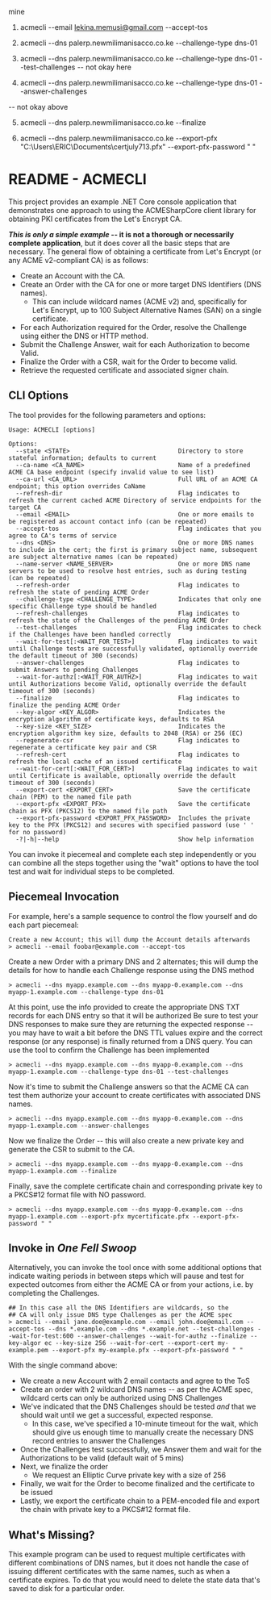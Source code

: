 mine
1. acmecli --email lekina.memusi@gmail.com --accept-tos

2. acmecli --dns palerp.newmilimanisacco.co.ke --challenge-type dns-01

3. acmecli --dns palerp.newmilimanisacco.co.ke --challenge-type dns-01 --test-challenges
-- not okay here
4. acmecli --dns palerp.newmilimanisacco.co.ke --challenge-type dns-01 --answer-challenges

-- not okay above

5. acmecli --dns palerp.newmilimanisacco.co.ke --finalize

6. acmecli --dns palerp.newmilimanisacco.co.ke --export-pfx "C:\Users\ERIC\Documents\certjuly713.pfx" --export-pfx-password " "



# README - ACMECLI

This project provides an example .NET Core console application that demonstrates one approach
to using the ACMESharpCore client library for obtaining PKI certificates from the Let's Encrypt
CA.

***This is only a simple example* -- it is not a thorough or necessarily complete application**,
but it does cover all the basic steps that are necessary.  The general flow of obtaining a
certificate from Let's Encrypt (or any ACME v2-compliant CA) is as follows:

* Create an Account with the CA.
* Create an Order with the CA for one or more target DNS Identifiers (DNS names).
  * This can include wildcard names (ACME v2) and, specifically for Let's Encrypt,
    up to 100 Subject Alternative Names (SAN) on a single certificate.
* For each Authorization required for the Order, resolve the Challenge using
  either the DNS or HTTP method.
* Submit the Challenge Answer, wait for each Authorization to become Valid.
* Finalize the Order with a CSR, wait for the Order to become valid.
* Retrieve the requested certificate and associated signer chain.

## CLI Options

The tool provides for the following parameters and options:

```shell
Usage: ACMECLI [options]

Options:
  --state <STATE>                              Directory to store stateful information; defaults to current
  --ca-name <CA_NAME>                          Name of a predefined ACME CA base endpoint (specify invalid value to see list)
  --ca-url <CA_URL>                            Full URL of an ACME CA endpoint; this option overrides CaName
  --refresh-dir                                Flag indicates to refresh the current cached ACME Directory of service endpoints for the target CA
  --email <EMAIL>                              One or more emails to be registered as account contact info (can be repeated)
  --accept-tos                                 Flag indicates that you agree to CA's terms of service
  --dns <DNS>                                  One or more DNS names to include in the cert; the first is primary subject name, subsequent are subject alternative names (can be repeated)
  --name-server <NAME_SERVER>                  One or more DNS name servers to be used to resolve host entries, such as during testing (can be repeated)
  --refresh-order                              Flag indicates to refresh the state of pending ACME Order
  --challenge-type <CHALLENGE_TYPE>            Indicates that only one specific Challenge type should be handled
  --refresh-challenges                         Flag indicates to refresh the state of the Challenges of the pending ACME Order
  --test-challenges                            Flag indicates to check if the Challenges have been handled correctly
  --wait-for-test[:<WAIT_FOR_TEST>]            Flag indicates to wait until Challenge tests are successfully validated, optionally override the default timeout of 300 (seconds)
  --answer-challenges                          Flag indicates to submit Answers to pending Challenges
  --wait-for-authz[:<WAIT_FOR_AUTHZ>]          Flag indicates to wait until Authorizations become Valid, optionally override the default timeout of 300 (seconds)
  --finalize                                   Flag indicates to finalize the pending ACME Order
  --key-algor <KEY_ALGOR>                      Indicates the encryption algorithm of certificate keys, defaults to RSA
  --key-size <KEY_SIZE>                        Indicates the encryption algorithm key size, defaults to 2048 (RSA) or 256 (EC)
  --regenerate-csr                             Flag indicates to regenerate a certificate key pair and CSR
  --refresh-cert                               Flag indicates to refresh the local cache of an issued certificate
  --wait-for-cert[:<WAIT_FOR_CERT>]            Flag indicates to wait until Certificate is available, optionally override the default timeout of 300 (seconds)
  --export-cert <EXPORT_CERT>                  Save the certificate chain (PEM) to the named file path
  --export-pfx <EXPORT_PFX>                    Save the certificate chain as PFX (PKCS12) to the named file path
  --export-pfx-password <EXPORT_PFX_PASSWORD>  Includes the private key to the PFX (PKCS12) and secures with specified password (use ' ' for no password)
  -?|-h|--help                                 Show help information
```

You can invoke it piecemeal and complete each step independently or you can combine all the
steps together using the "wait" options to have the tool test and wait for individual steps
to be completed.

## Piecemeal Invocation

For example, here's a sample sequence to control the flow yourself and do each part piecemeal:

```shell
Create a new Account; this will dump the Account details afterwards
> acmecli --email foobar@example.com --accept-tos
```

Create a new Order with a primary DNS and 2 alternates; this will dump
the details for how to handle each Challenge response using the DNS method
```shell
> acmecli --dns myapp.example.com --dns myapp-0.example.com --dns myapp-1.example.com --challenge-type dns-01
```

At this point, use the info provided to create the appropriate
DNS TXT records for each DNS entry so that it will be authorized
Be sure to test your DNS responses to make sure they are returning
the expected response -- you may have to wait a bit before the
DNS TTL values expire and the correct response (or any response)
is finally returned from a DNS query. You can use the tool to confirm
the Challenge has been implemented
```shell
> acmecli --dns myapp.example.com --dns myapp-0.example.com --dns myapp-1.example.com --challenge-type dns-01 --test-challenges
```

Now it's time to submit the Challenge answers so that the ACME CA can test
them authorize your account to create certificates with associated DNS names.
```shell
> acmecli --dns myapp.example.com --dns myapp-0.example.com --dns myapp-1.example.com --answer-challenges
```

Now we finalize the Order -- this will also create a new
private key and generate the CSR to submit to the CA.
```shell
> acmecli --dns myapp.example.com --dns myapp-0.example.com --dns myapp-1.example.com --finalize
```

Finally, save the complete certificate chain and corresponding
private key to a PKCS#12 format file with NO password.
```shell
> acmecli --dns myapp.example.com --dns myapp-0.example.com --dns myapp-1.example.com --export-pfx mycertificate.pfx --export-pfx-password " "
```
## Invoke in _One Fell Swoop_

Alternatively, you can invoke the tool once with some additional options that indicate
waiting periods in between steps which will pause and test for expected outcomes from
either the ACME CA or from your actions, i.e. by completing the Challenges.

```shell
## In this case all the DNS Identifiers are wildcards, so the
## CA will only issue DNS type Challenges as per the ACME spec
> acmecli --email jane.doe@example.com --email john.doe@email.com --accept-tos --dns *.example.com --dns *.example.net --test-challenges --wait-for-test:600 --answer-challenges --wait-for-authz --finalize --key-algor ec --key-size 256 --wait-for-cert --export-cert my-example.pem --export-pfx my-example.pfx --export-pfx-password " "
```

With the single command above:

* We create a new Account with 2 email contacts and agree to the ToS
* Create an order with 2 wildcard DNS names -- as per the ACME spec,
  wildcard certs can only be authorized using DNS Challenges
* We've indicated that the DNS Challenges should be tested *and* that
  we should wait until we get a successful, expected response.
  * In this case, we've specified a 10-minute timeout for the wait,
    which should give us enough time to manually create the necessary
    DNS record entries to answer the Challenges
* Once the Challenges test successfully, we Answer them and wait for
  the Authorizations to be valid (default wait of 5 mins)
* Next, we finalize the order
  * We request an Elliptic Curve private key with a size of 256
* Finally, we wait for the Order to become finalized and the certificate
  to be issued
* Lastly, we export the certificate chain to a PEM-encoded file and export
  the chain with private key to a PKCS#12 format file.

## What's Missing?

This example program can be used to request multiple certificates with different
combinations of DNS names, but it does not handle the case of issuing different
certificates with the same names, such as when a certificate expires.  To do that
you would need to delete the state data that's saved to disk for a particular
order.